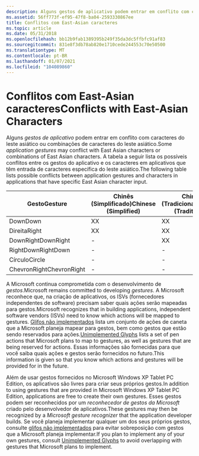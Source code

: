 ```yaml
---
description: Alguns gestos de aplicativo podem entrar em conflito com caracteres do leste asiático ou combinações de caracteres do leste asiático.
ms.assetid: 56ff773f-ef95-47f8-ba04-2593330867ee
title: Conflitos com East-Asian caracteres
ms.topic: article
ms.date: 05/31/2018
ms.openlocfilehash: bb12b9fab1389395b249f35da3dc5ffbfc91af83
ms.sourcegitcommit: 831e8f3db78ab820e1710cede244553c70e50500
ms.translationtype: MT
ms.contentlocale: pt-BR
ms.lasthandoff: 01/07/2021
ms.locfileid: "104089860"
---
```

# <a name="conflicts-with-east-asian-characters"></a><span data-ttu-id="df87f-103">Conflitos com East-Asian caracteres</span><span class="sxs-lookup"><span data-stu-id="df87f-103">Conflicts with East-Asian Characters</span></span>

<span data-ttu-id="df87f-104">Alguns *gestos de aplicativo* podem entrar em conflito com caracteres do leste asiático ou combinações de caracteres do leste asiático.</span><span class="sxs-lookup"><span data-stu-id="df87f-104">Some *application gestures* may conflict with East Asian characters or combinations of East Asian characters.</span></span> <span data-ttu-id="df87f-105">A tabela a seguir lista os possíveis conflitos entre os gestos do aplicativo e os caracteres em aplicativos que têm entrada de caracteres específica do leste asiático.</span><span class="sxs-lookup"><span data-stu-id="df87f-105">The following table lists possible conflicts between application gestures and characters in applications that have specific East Asian character input.</span></span>



| <span data-ttu-id="df87f-106">Gesto</span><span class="sxs-lookup"><span data-stu-id="df87f-106">Gesture</span></span>                 | <span data-ttu-id="df87f-107">Chinês (Simplificado)</span><span class="sxs-lookup"><span data-stu-id="df87f-107">Chinese (Simplified)</span></span> | <span data-ttu-id="df87f-108">Chinês (Tradicional)</span><span class="sxs-lookup"><span data-stu-id="df87f-108">Chinese (Traditional)</span></span> | <span data-ttu-id="df87f-109">Japonês</span><span class="sxs-lookup"><span data-stu-id="df87f-109">Japanese</span></span>     | <span data-ttu-id="df87f-110">Coreano</span><span class="sxs-lookup"><span data-stu-id="df87f-110">Korean</span></span>       |
|-------------------------|----------------------|-----------------------|--------------|--------------|
| <span data-ttu-id="df87f-111">Down</span><span class="sxs-lookup"><span data-stu-id="df87f-111">Down</span></span><br/>         | <span data-ttu-id="df87f-112">X</span><span class="sxs-lookup"><span data-stu-id="df87f-112">X</span></span><br/>         | <span data-ttu-id="df87f-113">X</span><span class="sxs-lookup"><span data-stu-id="df87f-113">X</span></span><br/>          | <span data-ttu-id="df87f-114">X</span><span class="sxs-lookup"><span data-stu-id="df87f-114">X</span></span><br/> | <span data-ttu-id="df87f-115">X</span><span class="sxs-lookup"><span data-stu-id="df87f-115">X</span></span><br/> |
| <span data-ttu-id="df87f-116">Direita</span><span class="sxs-lookup"><span data-stu-id="df87f-116">Right</span></span><br/>        | <span data-ttu-id="df87f-117">X</span><span class="sxs-lookup"><span data-stu-id="df87f-117">X</span></span><br/>         | <span data-ttu-id="df87f-118">X</span><span class="sxs-lookup"><span data-stu-id="df87f-118">X</span></span><br/>          | <span data-ttu-id="df87f-119">X</span><span class="sxs-lookup"><span data-stu-id="df87f-119">X</span></span><br/> | <span data-ttu-id="df87f-120">X</span><span class="sxs-lookup"><span data-stu-id="df87f-120">X</span></span><br/> |
| <span data-ttu-id="df87f-121">DownRight</span><span class="sxs-lookup"><span data-stu-id="df87f-121">DownRight</span></span><br/>    | -<br/>         | <span data-ttu-id="df87f-122">X</span><span class="sxs-lookup"><span data-stu-id="df87f-122">X</span></span><br/>          | -<br/> | <span data-ttu-id="df87f-123">X</span><span class="sxs-lookup"><span data-stu-id="df87f-123">X</span></span><br/> |
| <span data-ttu-id="df87f-124">RightDown</span><span class="sxs-lookup"><span data-stu-id="df87f-124">RightDown</span></span><br/>    | -<br/>         | -<br/>          | <span data-ttu-id="df87f-125">X</span><span class="sxs-lookup"><span data-stu-id="df87f-125">X</span></span><br/> | <span data-ttu-id="df87f-126">X</span><span class="sxs-lookup"><span data-stu-id="df87f-126">X</span></span><br/> |
| <span data-ttu-id="df87f-127">Círculo</span><span class="sxs-lookup"><span data-stu-id="df87f-127">Circle</span></span><br/>       | -<br/>         | -<br/>          | -<br/> | <span data-ttu-id="df87f-128">X</span><span class="sxs-lookup"><span data-stu-id="df87f-128">X</span></span><br/> |
| <span data-ttu-id="df87f-129">ChevronRight</span><span class="sxs-lookup"><span data-stu-id="df87f-129">ChevronRight</span></span><br/> | -<br/>         | -<br/>          | -<br/> | <span data-ttu-id="df87f-130">X</span><span class="sxs-lookup"><span data-stu-id="df87f-130">X</span></span><br/> |



 

<span data-ttu-id="df87f-131">A Microsoft continua comprometida com o desenvolvimento de *gestos*.</span><span class="sxs-lookup"><span data-stu-id="df87f-131">Microsoft remains committed to developing *gestures*.</span></span> <span data-ttu-id="df87f-132">A Microsoft reconhece que, na criação de aplicativos, os ISVs (fornecedores independentes de software) precisam saber quais ações serão mapeadas para gestos.</span><span class="sxs-lookup"><span data-stu-id="df87f-132">Microsoft recognizes that in building applications, independent software vendors (ISVs) need to know which actions will be mapped to gestures.</span></span> <span data-ttu-id="df87f-133">[Glifos não implementados](unimplemented-glyphs.md) lista um conjunto de ações de caneta que a Microsoft planeja mapear para gestos, bem como gestos que estão sendo reservados para ações.</span><span class="sxs-lookup"><span data-stu-id="df87f-133">[Unimplemented Glyphs](unimplemented-glyphs.md) lists a set of pen actions that Microsoft plans to map to gestures, as well as gestures that are being reserved for actions.</span></span> <span data-ttu-id="df87f-134">Essas informações são fornecidas para que você saiba quais ações e gestos serão fornecidos no futuro.</span><span class="sxs-lookup"><span data-stu-id="df87f-134">This information is given so that you know which actions and gestures will be provided for in the future.</span></span>

<span data-ttu-id="df87f-135">Além de usar gestos fornecidos no Microsoft Windows XP Tablet PC Edition, os aplicativos são livres para criar seus próprios gestos.</span><span class="sxs-lookup"><span data-stu-id="df87f-135">In addition to using gestures that are provided in Microsoft Windows XP Tablet PC Edition, applications are free to create their own gestures.</span></span> <span data-ttu-id="df87f-136">Esses gestos podem ser reconhecidos por um *reconhecedor de gestos da Microsoft* criado pelo desenvolvedor de aplicativos.</span><span class="sxs-lookup"><span data-stu-id="df87f-136">These gestures may then be recognized by a *Microsoft gesture recognizer* that the application developer builds.</span></span> <span data-ttu-id="df87f-137">Se você planeja implementar qualquer um dos seus próprios gestos, consulte [glifos não implementados](unimplemented-glyphs.md) para evitar sobreposição com gestos que a Microsoft planeja implementar.</span><span class="sxs-lookup"><span data-stu-id="df87f-137">If you plan to implement any of your own gestures, consult [Unimplemented Glyphs](unimplemented-glyphs.md) to avoid overlapping with gestures that Microsoft plans to implement.</span></span>

 

 




